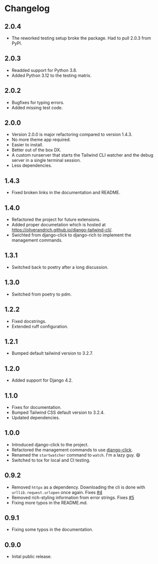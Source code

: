 # Changelog

## 2.0.4

-   The reworked testing setup broke the package. Had to pull 2.0.3 from PyPI.

## 2.0.3

-   Readded support for Python 3.8.
-   Added Python 3.12 to the testing matrix.

## 2.0.2

-   Bugfixes for typing errors.
-   Added missing test code.

## 2.0.0

-   Version 2.0.0 is major refactoring compared to version 1.4.3.
-   No more theme app required.
-   Easier to install.
-   Better out of the box DX.
-   A custom runserver that starts the Tailwind CLI watcher and the debug server in a single terminal session.
-   Less dependencies.

## 1.4.3

-   Fixed broken links in the documentation and README.

## 1.4.0

-   Refactored the project for future extensions.
-   Added proper documetation which is hosted at <https://oliverandrich.github.io/django-tailwind-cli/>.
-   Swichted from django-click to django-rich to implement the management commands.

## 1.3.1

-   Switched back to poetry after a long discussion.

## 1.3.0

-   Switched from poetry to pdm.

## 1.2.2

-   Fixed docstrings.
-   Extended ruff configuration.

## 1.2.1

-   Bumped default tailwind version to 3.2.7.

## 1.2.0

-   Added support for Django 4.2.

## 1.1.0

-   Fixes for documentation.
-   Bumped Tailwind CSS default version to 3.2.4.
-   Updated dependencies.

## 1.0.0

-   Introduced django-click to the project.
-   Refactored the management commands to use [django-click](https://pypi.org/project/django-click/).
-   Renamed the `startwatcher` command to `watch`. I'm a lazy guy. :smile:
-   Switched to tox for local and CI testing.

## 0.9.2

-   Removed `httpx` as a dependency. Downloading the cli is done with `urllib.request.urlopen` once again. Fixes [\#4](https://github.com/oliverandrich/django-tailwind-cli/issues/4)
-   Removed rich-styling information from error strings. Fixes [\#5](https://github.com/oliverandrich/django-tailwind-cli/issues/5)
-   Fixing more typos in the README.md.

## 0.9.1

-   Fixing some typos in the documentation.

## 0.9.0

-   Inital public release.
